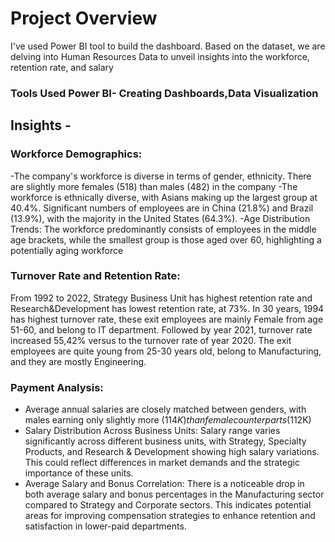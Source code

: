   # Project Overview
   I've used Power BI tool to build the dashboard. Based on the dataset, we are delving into Human Resources Data to unveil insights into the workforce, retention rate, and salary

### Tools Used Power BI- Creating Dashboards,Data Visualization 

## Insights -
### Workforce Demographics:
-The company's workforce is diverse in terms of gender, ethnicity. There are slightly more females (518) than males (482) in the company
-The workforce is ethnically diverse, with Asians making up the largest group at 40.4%. Significant numbers of employees are in China (21.8%) and Brazil (13.9%), with the majority in the United States (64.3%).
-Age Distribution Trends: The workforce predominantly consists of employees in the middle age brackets, while the smallest group is those aged over 60, highlighting a potentially aging workforce

### Turnover Rate and Retention Rate:
From 1992 to 2022, Strategy Business Unit has highest retention rate and Research&Development has lowest retention rate, at 73%. In 30 years, 1994 has highest turnover rate, 
these exit employees are mainly Female from age 51-60, and belong to IT department. Followed by year 2021, turnover rate increased 55,42% versus to the turnover rate of year 2020.
 The exit employees are quite young from 25-30 years old, belong to Manufacturing, and they are mostly Engineering.

### Payment Analysis:
- Average annual salaries are closely matched between genders, with males earning only slightly more ($114K) than female counterparts ($112K)
- Salary Distribution Across Business Units: Salary range varies significantly across different business units, with Strategy, Specialty Products, and Research & Development showing high salary variations. This could reflect differences in market demands and the strategic importance of these units.
- Average Salary and Bonus Correlation: There is a noticeable drop in both average salary and bonus percentages in the Manufacturing sector compared to Strategy and Corporate sectors. This indicates potential areas for improving compensation strategies to enhance retention and satisfaction in lower-paid departments.
